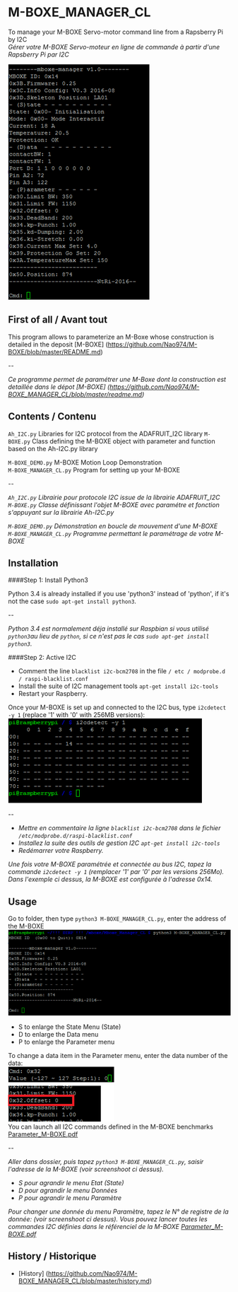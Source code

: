 # M-BOXE_MANAGER_CL

To manage your M-BOXE Servo-motor command line from a Rapsberry Pi by I2C  
*Gérer votre M-BOXE Servo-moteur en ligne de commande à partir d'une Rapsberry Pi par I2C*

<img src="https://github.com/Nao974/M-BOXE_MANAGER_CL/blob/master/screenshoot/Manager_CL.png" title="Screenshoot Menu" alt="ScrenShoot Menu">

## First of all / Avant tout

This program allows to parameterize an M-Boxe whose construction is detailed in the deposit [M-BOXE] (https://github.com/Nao974/M-BOXE/blob/master/README.md)  

--

*Ce programme permet de paramétrer une M-Boxe dont la construction est detaillée dans le dépot [M-BOXE] (https://github.com/Nao974/M-BOXE_MANAGER_CL/blob/master/readme.md)*  

## Contents / Contenu

`Ah_I2C.py` Libraries for I2C protocol from the ADAFRUIT_I2C library
`M-BOXE.py` Class defining the M-BOXE object with parameter and function based on the Ah-I2C.py library  

`M-BOXE_DEMO.py` M-BOXE Motion Loop Demonstration  
`M-BOXE_MANAGER_CL.py` Program for setting up your M-BOXE

--

*`Ah_I2C.py` Librairie pour protocole I2C issue de la librairie ADAFRUIT_I2C*  
*`M-BOXE.py` Classe définissant l'objet M-BOXE avec paramétre et fonction s'appuyant sur la librairie Ah-I2C.py*  

*`M-BOXE_DEMO.py` Démonstration en boucle de mouvement d'une M-BOXE*  
*`M-BOXE_MANAGER_CL.py` Programme permettant le paramétrage de votre M-BOXE*


## Installation

####Step 1: Install Python3

Python 3.4 is already installed if you use 'python3' instead of 'python', if it's not the case `sudo apt-get install python3`.  

--

*Python 3.4 est normalement déja installé sur Raspbian si vous utilisé `python3`au lieu de `python`, si ce n'est pas le cas `sudo apt-get install python3`.*  


####Step 2: Active I2C


* Comment the line `blacklist i2c-bcm2708` in the file `/ etc / modprobe.d / raspi-blacklist.conf`
* Install the suite of I2C management tools `apt-get install i2c-tools`
* Restart your Raspberry.

Once your M-BOXE is set up and connected to the I2C bus, type `i2cdetect -y 1` (replace '1' with '0' with 256MB versions):  
<img src="https://github.com/Nao974/M-BOXE_MANAGER_CL/blob/master/screenshoot/i2cdetect.png" title="screenshoot_i2cdetect" alt="screenshoot_i2cdetect">  

--

* *Mettre en commentaire la ligne `blacklist i2c-bcm2708` dans le fichier `/etc/modprobe.d/raspi-blacklist.conf`*
* *Installez la suite des outils de gestion I2C `apt-get install i2c-tools`*
* *Redémarrer votre Raspberry.*

*Une fois votre M-BOXE paramétrée et connectée au bus I2C, tapez la commande `i2cdetect -y 1` (remplacer '1' par '0' par les versions 256Mo).*  
*Dans l'exemple ci dessus, la M-BOXE est configurée à l'adresse 0x14.*  


## Usage


Go to folder, then type `python3 M-BOXE_MANAGER_CL.py`, enter the address of the M-BOXE 
  <img src="https://github.com/Nao974/M-BOXE_MANAGER_CL/blob/master/screenshoot/Manager_CL_Connexion.png" title="Connexion" alt="Connexion"> 

* S to enlarge the State Menu (State)
* D to enlarge the Data menu
* P to enlarge the Parameter menu

To change a data item in the Parameter menu, enter the data number of the data:  
<img src="https://github.com/Nao974/M-BOXE_MANAGER_CL/blob/master/screenshoot/Manager_CL_Change_Registre.png" title="Change_Registrer" alt="Change_Registrer">  
You can launch all I2C commands defined in the M-BOXE benchmarks [Parameter_M-BOXE.pdf](https://github.com/Nao974/M-BOXE/blob/master/doc/Parameter_M-BOXE.pdf)  

--

*Aller dans dossier, puis tapez `python3 M-BOXE_MANAGER_CL.py`, saisir l'adresse de la M-BOXE (voir screenshoot ci dessus).*   

* *S pour agrandir le menu Etat (State)*
* *D pour agrandir le menu Données*
* *P pour agrandir le menu Paramètre*

*Pour changer une donnée du menu Paramètre, tapez le N° de registre de la donnée: (voir screenshoot ci dessus).* 
*Vous pouvez lancer toutes les commandes I2C définies dans le référenciel de la M-BOXE  [Parameter_M-BOXE.pdf](https://github.com/Nao974/M-BOXE/blob/master/doc/Parameter_M-BOXE.pdf)*  


## History / Historique

- [History] (https://github.com/Nao974/M-BOXE_MANAGER_CL/blob/master/history.md)


